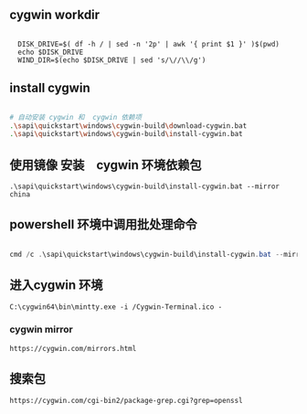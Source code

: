 ## cygwin workdir

```shell

  DISK_DRIVE=$( df -h / | sed -n '2p' | awk '{ print $1 }' )$(pwd)
  echo $DISK_DRIVE
  WIND_DIR=$(echo $DISK_DRIVE | sed 's/\//\\/g')

```

## install cygwin

```bash

# 自动安装 cygwin 和  cygwin 依赖项
.\sapi\quickstart\windows\cygwin-build\download-cygwin.bat
.\sapi\quickstart\windows\cygwin-build\install-cygwin.bat
```

## 使用镜像 安装　cygwin 环境依赖包

```
.\sapi\quickstart\windows\cygwin-build\install-cygwin.bat --mirror china

```

## powershell 环境中调用批处理命令

```powershell

cmd /c .\sapi\quickstart\windows\cygwin-build\install-cygwin.bat --mirror china

```

## 进入cygwin 环境

```
C:\cygwin64\bin\mintty.exe -i /Cygwin-Terminal.ico -

```

### cygwin mirror

    https://cygwin.com/mirrors.html

## 搜索包

    https://cygwin.com/cgi-bin2/package-grep.cgi?grep=openssl
